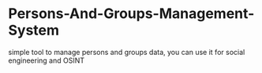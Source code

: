 # Persons-And-Groups-Management-System
simple tool to manage persons and groups data, you can use it for social engineering and OSINT

